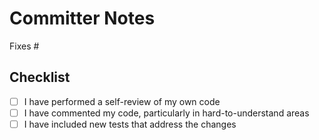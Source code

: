 # Committer Notes
Fixes #

## Checklist
- [ ] I have performed a self-review of my own code
- [ ] I have commented my code, particularly in hard-to-understand areas
- [ ] I have included new tests that address the changes
